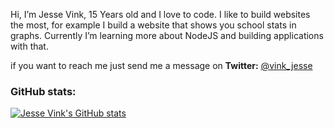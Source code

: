 <!-- 👋 Hi, I’m Jesse Vink
- 👀 I’m interested in computers and making software
- 🌱 I’m currently learning how to code better
- 💞️ I’m looking to collaborate on ...
- 📫 How to reach me ...
-->

Hi, I’m Jesse Vink, 15 Years old and I love to code. 
I like to build websites the most, for example I build a website that shows you school stats in graphs.
Currently I’m learning more about NodeJS and building applications with that.

if you want to reach me just send me a message on **Twitter:** [@vink_jesse](https://twitter.com/vink_jesse)

<!---
jesjsz12/jesjsz12 is a ✨ special ✨ repository because its `README.md` (this file) appears on your GitHub profile.
You can click the Preview link to take a look at your changes.
--->


### GitHub stats:


[![Jesse Vink's GitHub stats](https://github-readme-stats.vercel.app/api?username=jesjsz12&theme=dark)](https://github.com/anuraghazra/github-readme-stats)
